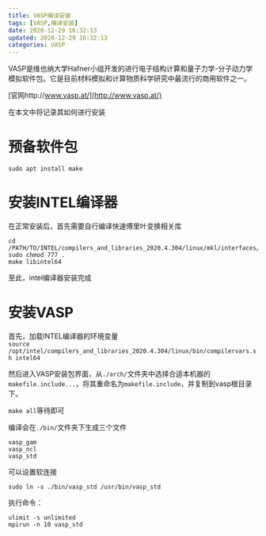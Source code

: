 ```yaml
---
title: VASP编译安装
tags: [VASP,编译安装]
date: 2020-12-29 16:32:13
updated: 2020-12-29 16:32:13
categories: VASP
---
```


VASP是维也纳大学Hafner小组开发的进行电子结构计算和量子力学-分子动力学模拟软件包。它是目前材料模拟和计算物质科学研究中最流行的商用软件之一。

[官网http://www.vasp.at/](http://www.vasp.at/)

在本文中将记录其如何进行安装

<!-- more -->

# 预备软件包
```
sudo apt install make
```

# 安装INTEL编译器
在正常安装后，首先需要自行编译快速傅里叶变换相关库
```
cd /PATH/TO/INTEL/compilers_and_libraries_2020.4.304/linux/mkl/interfaces/fftw3xf
sudo chmod 777 .
make libintel64
```
至此，intel编译器安装完成

# 安装VASP
首先，加载INTEL编译器的环境变量  
`source /opt/intel/compilers_and_libraries_2020.4.304/linux/bin/compilervars.sh intel64`

然后进入VASP安装包界面，从`./arch/`文件夹中选择合适本机器的`makefile.include...`，将其重命名为`makefile.include`，并复制到vasp根目录下。

`make all`等待即可

编译会在`./bin/`文件夹下生成三个文件
```
vasp_gam
vasp_ncl
vasp_std
```
可以设置软连接
```
sudo ln -s ./bin/vasp_std /usr/bin/vasp_std
```

执行命令：
```
ulimit -s unlimited
mpirun -n 10 vasp_std
```